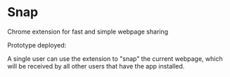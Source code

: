 # Snap
Chrome extension for fast and simple webpage sharing

Prototype deployed:

A single user can use the extension to "snap" the current webpage, which will be received by all other users that have the app installed. 

